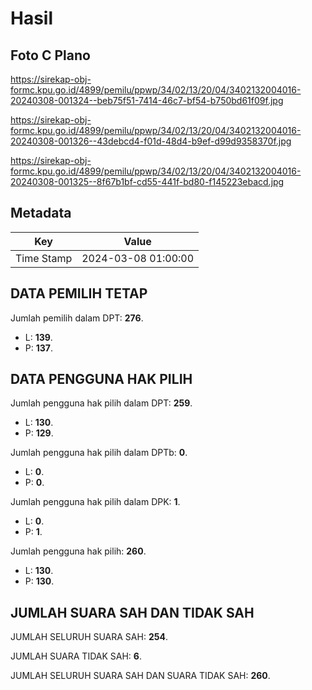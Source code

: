 # Hasil

## Foto C Plano

https://sirekap-obj-formc.kpu.go.id/4899/pemilu/ppwp/34/02/13/20/04/3402132004016-20240308-001324--beb75f51-7414-46c7-bf54-b750bd61f09f.jpg

https://sirekap-obj-formc.kpu.go.id/4899/pemilu/ppwp/34/02/13/20/04/3402132004016-20240308-001326--43debcd4-f01d-48d4-b9ef-d99d9358370f.jpg

https://sirekap-obj-formc.kpu.go.id/4899/pemilu/ppwp/34/02/13/20/04/3402132004016-20240308-001325--8f67b1bf-cd55-441f-bd80-f145223ebacd.jpg


## Metadata

| Key        | Value               |
| ---------- | ------------------- |
| Time Stamp | 2024-03-08 01:00:00 |


## DATA PEMILIH TETAP

Jumlah pemilih dalam DPT: **276**.
 * L: **139**.
 * P: **137**.

## DATA PENGGUNA HAK PILIH

Jumlah pengguna hak pilih dalam DPT: **259**.
 * L: **130**.
 * P: **129**.

Jumlah pengguna hak pilih dalam DPTb: **0**.
 * L: **0**.
 * P: **0**.

Jumlah pengguna hak pilih dalam DPK: **1**.
 * L: **0**.
 * P: **1**.

Jumlah pengguna hak pilih: **260**.
 * L: **130**.
 * P: **130**.

## JUMLAH SUARA SAH DAN TIDAK SAH

JUMLAH SELURUH SUARA SAH: **254**.

JUMLAH SUARA TIDAK SAH: **6**.

JUMLAH SELURUH SUARA SAH DAN SUARA TIDAK SAH: **260**.


